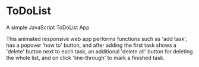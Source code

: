 # ToDoList
A simple JavaScript ToDoList App

This animated responsive web app performs functions such as 'add task', has a popover 'how to' button, and after adding the first task shows a 'delete' button next to each task, an additional 'delete all' button for deleting the whole list, and on click 'line-through' to mark a finished task. 

